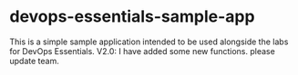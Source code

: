 # devops-essentials-sample-app

This is a simple sample application intended to be used alongside the labs for DevOps Essentials.
V2.0: I have added some new functions. please update team. 
